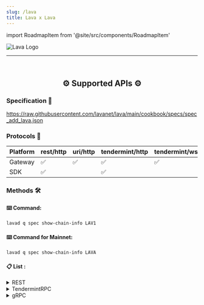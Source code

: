 ```yaml
---
slug: /lava
title: Lava x Lava
---
```


import RoadmapItem from '@site/src/components/RoadmapItem'

![Lava Logo](/img/chains/lava_logo.svg)

[<RoadmapItem icon="⛏️" title="Get RPC" description="Get access to Lava's Web3 APIs and start building on the network with ease"/>](/lava-dev)

[<RoadmapItem icon="🚀" title="Run an RPC Node" description="Become a part of Lava's network by running your own RPC node and accessing Web3 APIs seamlessly"/>](/lava-node)

<hr />
<br />

<center>

## ⚙️ Supported APIs ⚙️

</center>

### Specification 📑

https://raw.githubusercontent.com/lavanet/lava/main/cookbook/specs/spec_add_lava.json


### Protocols 🔗

| Platform  |  rest/http | uri/http | tendermint/http | tendermint/wss |    grpc | webgrpc |
| --------- | -------- |------------| ------------- | -----------------|---------|---------|
| Gateway   | ✅       | ✅         | ✅            | ✅               | ✅      |   ✅    |
| SDK       | ✅       |            | ✅            |                  |         |    ✅   |




### Methods 🛠️

#### ⌨️ Command:

```bash
lavad q spec show-chain-info LAV1
```

#### ⌨️ Command for Mainnet:

```bash
lavad q spec show-chain-info LAVA
```

#### 📋 List :


<details> <summary> REST </summary>

- /lavanet/lava/conflict/conflict_vote
- /lavanet/lava/conflict/conflict_vote/{index}
- /lavanet/lava/conflict/params
- /lavanet/lava/epochstorage/epoch_details
- /lavanet/lava/epochstorage/fixated_params
- /lavanet/lava/epochstorage/params
- /lavanet/lava/epochstorage/stake_storage
- /lavanet/lava/epochstorage/stake_storage/{index}
- /lavanet/lava/pairing/clients/{chainID}
- /lavanet/lava/pairing/epoch_payments
- /lavanet/lava/pairing/epoch_payments/{index}
- /lavanet/lava/pairing/get_pairing/{chainID}/{client}
- /lavanet/lava/pairing/params
- /lavanet/lava/pairing/provider_payment_storage
- /lavanet/lava/pairing/provider_payment_storage/{index}
- /lavanet/lava/pairing/providers/{chainID}
- /lavanet/lava/pairing/unique_payment_storage_client_provider
- /lavanet/lava/pairing/unique_payment_storage_client_provider/{index}
- /lavanet/lava/pairing/user_entry/{address}/{chainID}
- /lavanet/lava/pairing/verify_pairing/{chainID}/{client}/{provider}/{block}
- /lavanet/lava/plans/show_all_plans
- /lavanet/lava/plans/show_plan_info/{plan_index}
- /lavanet/lava/spec/chain/{chainID}
- /lavanet/lava/spec/params
- /lavanet/lava/spec/show_all_chains
- /lavanet/lava/spec/show_chain_info/{chainName}
- /lavanet/lava/spec/spec
- /lavanet/lava/spec/spec/{index}
- /cosmos/auth/v1beta1/account_info/{address}
- /cosmos/auth/v1beta1/accounts
- /cosmos/auth/v1beta1/accounts/{address}
- /cosmos/auth/v1beta1/address_by_id/{id}
- /cosmos/auth/v1beta1/bech32
- /cosmos/auth/v1beta1/bech32/{address_bytes}
- /cosmos/auth/v1beta1/bech32/{address_string}
- /cosmos/auth/v1beta1/module_accounts
- /cosmos/auth/v1beta1/module_accounts/{name}
- /cosmos/auth/v1beta1/params
- /cosmos/authz/v1beta1/grants/grantee/{grantee}
- /cosmos/authz/v1beta1/grants/granter/{granter}
- /cosmos/bank/v1beta1/balances/{address}
- /cosmos/bank/v1beta1/balances/{address}/by_denom
- /cosmos/bank/v1beta1/base_denom
- /cosmos/bank/v1beta1/denom_owners/{denom}
- /cosmos/bank/v1beta1/denoms_metadata
- /cosmos/bank/v1beta1/denoms_metadata/{denom}
- /cosmos/bank/v1beta1/params
- /cosmos/bank/v1beta1/send_enabled
- /cosmos/bank/v1beta1/spendable_balances/{address}
- /cosmos/bank/v1beta1/spendable_balances/{address}/by_denom
- /cosmos/bank/v1beta1/supply
- /cosmos/bank/v1beta1/supply/by_denom
- /cosmos/bank/v1beta1/supply/{denom}
- /cosmos/bank/v1beta1/supply_without_offset
- /cosmos/bank/v1beta1/supply_without_offset/{denom}
- /cosmos/base/node/v1beta1/config
- /cosmos/base/reflection/v1beta1/app_descriptor/authn
- /cosmos/base/reflection/v1beta1/app_descriptor/chain
- /cosmos/base/reflection/v1beta1/app_descriptor/codec
- /cosmos/base/reflection/v1beta1/app_descriptor/configuration
- /cosmos/base/reflection/v1beta1/app_descriptor/query_services
- /cosmos/base/reflection/v1beta1/app_descriptor/tx_descriptor
- /cosmos/base/reflection/v1beta1/interfaces
- /cosmos/base/reflection/v1beta1/interfaces/{interface_name}/implementations
- /cosmos/base/tendermint/v1beta1/abci_query
- /cosmos/base/tendermint/v1beta1/blocks/latest
- /cosmos/base/tendermint/v1beta1/blocks/{height}
- /cosmos/base/tendermint/v1beta1/node_info
- /cosmos/base/tendermint/v1beta1/syncing
- /cosmos/base/tendermint/v1beta1/validatorsets/latest
- /cosmos/base/tendermint/v1beta1/validatorsets/{height}
- /cosmos/distribution/v1beta1/community_pool
- /cosmos/distribution/v1beta1/delegators/{delegator_address}/rewards
- /cosmos/distribution/v1beta1/delegators/{delegator_address}/rewards/{validator_address}
- /cosmos/distribution/v1beta1/delegators/{delegator_address}/validators
- /cosmos/distribution/v1beta1/delegators/{delegator_address}/withdraw_address
- /cosmos/distribution/v1beta1/params
- /cosmos/distribution/v1beta1/validators/{validator_address}/commission
- /cosmos/distribution/v1beta1/validators/{validator_address}/outstanding_rewards
- /cosmos/distribution/v1beta1/validators/{validator_address}/slashes
- /cosmos/evidence/v1beta1/evidence
- /cosmos/evidence/v1beta1/evidence/{evidence_hash}
- /cosmos/evidence/v1beta1/evidence/{hash}
- /cosmos/feegrant/v1beta1/allowance/{granter}/{grantee}
- /cosmos/feegrant/v1beta1/allowances/{grantee}
- /cosmos/feegrant/v1beta1/issued/{granter}
- /cosmos/gov/v1/params/{params_type}
- /cosmos/gov/v1/proposals
- /cosmos/gov/v1/proposals/{proposal_id}
- /cosmos/gov/v1/proposals/{proposal_id}/deposits
- /cosmos/gov/v1/proposals/{proposal_id}/deposits/{depositor}
- /cosmos/gov/v1/proposals/{proposal_id}/tally
- /cosmos/gov/v1/proposals/{proposal_id}/votes
- /cosmos/gov/v1/proposals/{proposal_id}/votes/{voter}
- /cosmos/gov/v1beta1/params/{params_type}
- /cosmos/gov/v1beta1/proposals
- /cosmos/gov/v1beta1/proposals/{proposal_id}
- /cosmos/gov/v1beta1/proposals/{proposal_id}/deposits
- /cosmos/gov/v1beta1/proposals/{proposal_id}/deposits/{depositor}
- /cosmos/gov/v1beta1/proposals/{proposal_id}/tally
- /cosmos/gov/v1beta1/proposals/{proposal_id}/votes
- /cosmos/gov/v1beta1/proposals/{proposal_id}/votes/{voter}
- /cosmos/mint/v1beta1/annual_provisions
- /cosmos/mint/v1beta1/inflation
- /cosmos/mint/v1beta1/params
- /cosmos/params/v1beta1/params
- /cosmos/slashing/v1beta1/params
- /cosmos/slashing/v1beta1/signing_infos
- /cosmos/slashing/v1beta1/signing_infos/{cons_address}
- /cosmos/staking/v1beta1/delegations/{delegator_addr}
- /cosmos/staking/v1beta1/delegators/{delegator_addr}/redelegations
- /cosmos/staking/v1beta1/delegators/{delegator_addr}/unbonding_delegations
- /cosmos/staking/v1beta1/delegators/{delegator_addr}/validators
- /cosmos/staking/v1beta1/delegators/{delegator_addr}/validators/{validator_addr}
- /cosmos/staking/v1beta1/historical_info/{height}
- /cosmos/staking/v1beta1/params
- /cosmos/staking/v1beta1/pool
- /cosmos/staking/v1beta1/validators
- /cosmos/staking/v1beta1/validators/{validator_addr}
- /cosmos/staking/v1beta1/validators/{validator_addr}/delegations
- /cosmos/staking/v1beta1/validators/{validator_addr}/delegations/{delegator_addr}
- /cosmos/staking/v1beta1/validators/{validator_addr}/delegations/{delegator_addr}/unbonding_delegation
- /cosmos/staking/v1beta1/validators/{validator_addr}/unbonding_delegations
- /cosmos/tx/v1beta1/txs
- /cosmos/tx/v1beta1/txs/block/{height}
- /cosmos/tx/v1beta1/txs/{hash}
- /cosmos/upgrade/v1beta1/applied_plan/{name}
- /cosmos/upgrade/v1beta1/current_plan
- /cosmos/upgrade/v1beta1/module_versions
- /cosmos/upgrade/v1beta1/upgraded_consensus_state/{last_height}
- /node_info
- /syncing
- /validatorsets/latest
- /validatorsets/{height}
- /ibc/apps/interchain_accounts/controller/v1/params
- /ibc/apps/interchain_accounts/host/v1/params
- /ibc/apps/transfer/v1/channels/{channel_id}/ports/{port_id}/escrow_address
- /ibc/apps/transfer/v1/denom_hashes/{trace}
- /ibc/apps/transfer/v1/denom_traces
- /ibc/apps/transfer/v1/denom_traces/{hash}
- /ibc/apps/transfer/v1/params
- /ibc/client/v1/params
- /ibc/core/channel/v1/channels
- /ibc/core/channel/v1/channels/{channel_id}/ports/{port_id}
- /ibc/core/channel/v1/channels/{channel_id}/ports/{port_id}/client_state
- /ibc/core/channel/v1/channels/{channel_id}/ports/{port_id}/consensus_state/revision/{revision_number}/height/{revision_height}
- /ibc/core/channel/v1/channels/{channel_id}/ports/{port_id}/next_sequence
- /ibc/core/channel/v1/channels/{channel_id}/ports/{port_id}/packet_acknowledgements
- /ibc/core/channel/v1/channels/{channel_id}/ports/{port_id}/packet_acks/{sequence}
- /ibc/core/channel/v1/channels/{channel_id}/ports/{port_id}/packet_commitments
- /ibc/core/channel/v1/channels/{channel_id}/ports/{port_id}/packet_commitments/{packet_ack_sequences}/unreceived_acks
- /ibc/core/channel/v1/channels/{channel_id}/ports/{port_id}/packet_commitments/{packet_commitment_sequences}/unreceived_packets
- /ibc/core/channel/v1/channels/{channel_id}/ports/{port_id}/packet_commitments/{sequence}
- /ibc/core/channel/v1/channels/{channel_id}/ports/{port_id}/packet_receipts/{sequence}
- /ibc/core/channel/v1/connections/{connection}/channels
- /ibc/core/client/v1/client_states
- /ibc/core/client/v1/client_states/{client_id}
- /ibc/core/client/v1/client_status/{client_id}
- /ibc/core/client/v1/consensus_states/{client_id}
- /ibc/core/client/v1/consensus_states/{client_id}/heights
- /ibc/core/client/v1/consensus_states/{client_id}/revision/{revision_number}/height/{revision_height}
- /ibc/core/client/v1/params
- /ibc/core/client/v1/upgraded_client_states
- /ibc/core/client/v1/upgraded_consensus_states
- /ibc/core/connection/v1/client_connections/{client_id}
- /ibc/core/connection/v1/connections
- /ibc/core/connection/v1/connections/{connection_id}
- /ibc/core/connection/v1/connections/{connection_id}/client_state
- /ibc/core/connection/v1/connections/{connection_id}/consensus_state/revision/{revision_number}/height/{revision_height}
- /ibc/core/connection/v1/params
- /cosmos/tx/v1beta1/decode
- /cosmos/tx/v1beta1/encode
- /cosmos/tx/v1beta1/encode/amino
- /cosmos/tx/v1beta1/simulate
- /cosmos/tx/v1beta1/txs

</details>

<details> <summary> TendermintRPC </summary>

- dump_consensus_state
- abci_info
- abci_query
- block
- block_by_hash
- block_results
- block_search
- blockchain
- broadcast_evidence
- broadcast_tx_async
- broadcast_tx_commit
- broadcast_tx_sync
- check_tx
- commit
- consensus_params
- consensus_state
- genesis
- genesis_chunked
- health
- net_info
- num_unconfirmed_txs
- status
- subscribe
- tx
- tx_search
- unconfirmed_txs
- unsubscribe
- unsubscribe_all
- validators

</details>

<details> <summary> gRPC </summary>

- lavanet.lava.conflict.Query/ConflictVote
- lavanet.lava.conflict.Query/ConflictVoteAll
- lavanet.lava.conflict.Query/Params
- lavanet.lava.epochstorage.Query/EpochDetails
- lavanet.lava.epochstorage.Query/FixatedParams
- lavanet.lava.epochstorage.Query/FixatedParamsAll
- lavanet.lava.epochstorage.Query/Params
- lavanet.lava.epochstorage.Query/StakeStorage
- lavanet.lava.epochstorage.Query/StakeStorageAll
- lavanet.lava.pairing.Query/Clients
- lavanet.lava.pairing.Query/EpochPayments
- lavanet.lava.pairing.Query/EpochPaymentsAll
- lavanet.lava.pairing.Query/SdkPairing
- lavanet.lava.pairing.Query/GetPairing
- lavanet.lava.pairing.Query/Params
- lavanet.lava.pairing.Query/ProviderPaymentStorage
- lavanet.lava.pairing.Query/ProviderPaymentStorageAll
- lavanet.lava.pairing.Query/Providers
- lavanet.lava.pairing.Query/UniquePaymentStorageClientProvider
- lavanet.lava.pairing.Query/UniquePaymentStorageClientProviderAll
- lavanet.lava.pairing.Query/UserEntry
- lavanet.lava.pairing.Query/VerifyPairing
- lavanet.lava.spec.Query/Chain
- lavanet.lava.spec.Query/Params
- lavanet.lava.spec.Query/ShowAllChains
- lavanet.lava.spec.Query/ShowChainInfo
- lavanet.lava.spec.Query/Spec
- lavanet.lava.spec.Query/SpecAll
- cosmos.auth.v1beta1.Query/Account
- grpc.reflection.v1alpha.ServerReflection/ServerReflectionInfo
- cosmos.auth.v1beta1.Query/Accounts
- cosmos.auth.v1beta1.Query/ModuleAccountByName
- cosmos.auth.v1beta1.Query/ModuleAccounts
- cosmos.auth.v1beta1.Query/Params
- cosmos.authz.v1beta1.Query/GranteeGrants
- cosmos.authz.v1beta1.Query/GranterGrants
- cosmos.bank.v1beta1.Query/AllBalances
- cosmos.bank.v1beta1.Query/Balance
- cosmos.bank.v1beta1.Query/BaseDenom
- cosmos.bank.v1beta1.Query/DenomMetadata
- cosmos.bank.v1beta1.Query/DenomsMetadata
- cosmos.bank.v1beta1.Query/Params
- cosmos.bank.v1beta1.Query/SpendableBalances
- cosmos.bank.v1beta1.Query/SupplyOf
- cosmos.bank.v1beta1.Query/SupplyOfWithoutOffset
- cosmos.bank.v1beta1.Query/TotalSupply
- cosmos.bank.v1beta1.Query/TotalSupplyWithoutOffset
- cosmos.base.tendermint.v1beta1.Service/GetBlockByHeight
- cosmos.base.tendermint.v1beta1.Service/GetLatestBlock
- cosmos.base.tendermint.v1beta1.Service/GetLatestValidatorSet
- cosmos.base.tendermint.v1beta1.Service/GetNodeInfo
- cosmos.base.tendermint.v1beta1.Service/GetSyncing
- cosmos.base.tendermint.v1beta1.Service/GetValidatorSetByHeight
- cosmos.distribution.v1beta1.Query/CommunityPool
- cosmos.distribution.v1beta1.Query/DelegationRewards
- cosmos.distribution.v1beta1.Query/DelegationTotalRewards
- cosmos.distribution.v1beta1.Query/DelegatorValidators
- cosmos.distribution.v1beta1.Query/DelegatorWithdrawAddress
- cosmos.distribution.v1beta1.Query/Params
- cosmos.distribution.v1beta1.Query/ValidatorCommission
- cosmos.distribution.v1beta1.Query/ValidatorOutstandingRewards
- cosmos.distribution.v1beta1.Query/ValidatorSlashes
- cosmos.evidence.v1beta1.Query/AllEvidence
- cosmos.evidence.v1beta1.Query/Evidence
- cosmos.feegrant.v1beta1.Query/Allowance
- cosmos.feegrant.v1beta1.Query/Allowances
- cosmos.feegrant.v1beta1.Query/AllowancesByGranter
- cosmos.gov.v1beta1.Query/Deposit
- cosmos.gov.v1beta1.Query/Deposits
- cosmos.gov.v1beta1.Query/Params
- cosmos.gov.v1beta1.Query/Proposal
- cosmos.gov.v1beta1.Query/Proposals
- cosmos.gov.v1beta1.Query/TallyResult
- cosmos.gov.v1beta1.Query/Vote
- cosmos.gov.v1beta1.Query/Votes
- cosmos.mint.v1beta1.Query/AnnualProvisions
- cosmos.mint.v1beta1.Query/Inflation
- cosmos.mint.v1beta1.Query/Params
- cosmos.params.v1beta1.Query/Params
- cosmos.slashing.v1beta1.Query/Params
- cosmos.slashing.v1beta1.Query/SigningInfo
- cosmos.slashing.v1beta1.Query/SigningInfos
- cosmos.staking.v1beta1.Query/Delegation
- cosmos.staking.v1beta1.Query/DelegatorDelegations
- cosmos.staking.v1beta1.Query/DelegatorUnbondingDelegations
- cosmos.staking.v1beta1.Query/DelegatorValidator
- cosmos.staking.v1beta1.Query/DelegatorValidators
- cosmos.staking.v1beta1.Query/HistoricalInfo
- cosmos.staking.v1beta1.Query/Params
- cosmos.staking.v1beta1.Query/Pool
- cosmos.staking.v1beta1.Query/Redelegations
- cosmos.staking.v1beta1.Query/UnbondingDelegation
- cosmos.staking.v1beta1.Query/Validator
- cosmos.staking.v1beta1.Query/ValidatorDelegations
- cosmos.staking.v1beta1.Query/ValidatorUnbondingDelegations
- cosmos.staking.v1beta1.Query/Validators
- cosmos.tx.v1beta1.Service/BroadcastTx
- cosmos.tx.v1beta1.Service/GetBlockWithTxs
- cosmos.tx.v1beta1.Service/GetTx
- cosmos.tx.v1beta1.Service/GetTxsEvent
- cosmos.tx.v1beta1.Service/Simulate
- cosmos.upgrade.v1beta1.Query/AppliedPlan
- cosmos.upgrade.v1beta1.Query/CurrentPlan
- cosmos.upgrade.v1beta1.Query/ModuleVersions
- cosmos.upgrade.v1beta1.Query/UpgradedConsensusState
- ibc.applications.interchain_accounts.controller.v1.Query/Params
- ibc.applications.interchain_accounts.host.v1.Query/Params
- ibc.applications.transfer.v1.Query/DenomHash
- ibc.applications.transfer.v1.Query/DenomTrace
- ibc.applications.transfer.v1.Query/DenomTraces
- ibc.applications.transfer.v1.Query/EscrowAddress
- ibc.applications.transfer.v1.Query/Params
- ibc.core.channel.v1.Query/Channel
- ibc.core.channel.v1.Query/ChannelClientState
- ibc.core.channel.v1.Query/ChannelConsensusState
- ibc.core.channel.v1.Query/Channels
- ibc.core.channel.v1.Query/ConnectionChannels
- ibc.core.channel.v1.Query/NextSequenceReceive
- ibc.core.channel.v1.Query/PacketAcknowledgement
- ibc.core.channel.v1.Query/PacketAcknowledgements
- ibc.core.channel.v1.Query/PacketCommitment
- ibc.core.channel.v1.Query/PacketCommitments
- ibc.core.channel.v1.Query/PacketReceipt
- ibc.core.channel.v1.Query/UnreceivedAcks
- ibc.core.channel.v1.Query/UnreceivedPackets
- ibc.core.client.v1.Query/ClientParams
- ibc.core.client.v1.Query/ClientState
- ibc.core.client.v1.Query/ClientStates
- ibc.core.client.v1.Query/ClientStatus
- ibc.core.client.v1.Query/ConsensusState
- ibc.core.client.v1.Query/ConsensusStateHeights
- ibc.core.client.v1.Query/ConsensusStates
- ibc.core.client.v1.Query/UpgradedClientState
- ibc.core.client.v1.Query/UpgradedConsensusState
- ibc.core.connection.v1.Query/ClientConnections
- ibc.core.connection.v1.Query/Connection
- ibc.core.connection.v1.Query/ConnectionClientState
- ibc.core.connection.v1.Query/ConnectionConsensusState
- ibc.core.connection.v1.Query/Connections

</details>

